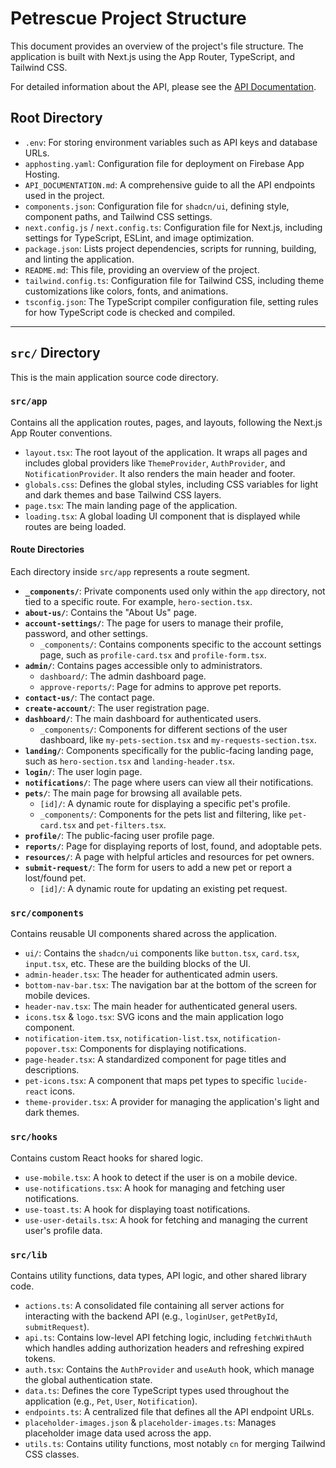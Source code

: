 # Petrescue Project Structure

This document provides an overview of the project's file structure. The application is built with Next.js using the App Router, TypeScript, and Tailwind CSS.

For detailed information about the API, please see the [API Documentation](API_DOCUMENTATION.md).

## Root Directory

-   `.env`: For storing environment variables such as API keys and database URLs.
-   `apphosting.yaml`: Configuration file for deployment on Firebase App Hosting.
-   `API_DOCUMENTATION.md`: A comprehensive guide to all the API endpoints used in the project.
-   `components.json`: Configuration file for `shadcn/ui`, defining style, component paths, and Tailwind CSS settings.
-   `next.config.js` / `next.config.ts`: Configuration file for Next.js, including settings for TypeScript, ESLint, and image optimization.
-   `package.json`: Lists project dependencies, scripts for running, building, and linting the application.
-   `README.md`: This file, providing an overview of the project.
-   `tailwind.config.ts`: Configuration file for Tailwind CSS, including theme customizations like colors, fonts, and animations.
-   `tsconfig.json`: The TypeScript compiler configuration file, setting rules for how TypeScript code is checked and compiled.

---

## `src/` Directory

This is the main application source code directory.

### `src/app`

Contains all the application routes, pages, and layouts, following the Next.js App Router conventions.

-   `layout.tsx`: The root layout of the application. It wraps all pages and includes global providers like `ThemeProvider`, `AuthProvider`, and `NotificationProvider`. It also renders the main header and footer.
-   `globals.css`: Defines the global styles, including CSS variables for light and dark themes and base Tailwind CSS layers.
-   `page.tsx`: The main landing page of the application.
-   `loading.tsx`: A global loading UI component that is displayed while routes are being loaded.

#### Route Directories

Each directory inside `src/app` represents a route segment.

-   **`_components/`**: Private components used only within the `app` directory, not tied to a specific route. For example, `hero-section.tsx`.
-   **`about-us/`**: Contains the "About Us" page.
-   **`account-settings/`**: The page for users to manage their profile, password, and other settings.
    -   `_components/`: Contains components specific to the account settings page, such as `profile-card.tsx` and `profile-form.tsx`.
-   **`admin/`**: Contains pages accessible only to administrators.
    -   `dashboard/`: The admin dashboard page.
    -   `approve-reports/`: Page for admins to approve pet reports.
-   **`contact-us/`**: The contact page.
-   **`create-account/`**: The user registration page.
-   **`dashboard/`**: The main dashboard for authenticated users.
    -   `_components/`: Components for different sections of the user dashboard, like `my-pets-section.tsx` and `my-requests-section.tsx`.
-   **`landing/`**: Components specifically for the public-facing landing page, such as `hero-section.tsx` and `landing-header.tsx`.
-   **`login/`**: The user login page.
-   **`notifications/`**: The page where users can view all their notifications.
-   **`pets/`**: The main page for browsing all available pets.
    -   `[id]/`: A dynamic route for displaying a specific pet's profile.
    -   `_components/`: Components for the pets list and filtering, like `pet-card.tsx` and `pet-filters.tsx`.
-   **`profile/`**: The public-facing user profile page.
-   **`reports/`**: Page for displaying reports of lost, found, and adoptable pets.
-   **`resources/`**: A page with helpful articles and resources for pet owners.
-   **`submit-request/`**: The form for users to add a new pet or report a lost/found pet.
    -   `[id]/`: A dynamic route for updating an existing pet request.

### `src/components`

Contains reusable UI components shared across the application.

-   `ui/`: Contains the `shadcn/ui` components like `button.tsx`, `card.tsx`, `input.tsx`, etc. These are the building blocks of the UI.
-   `admin-header.tsx`: The header for authenticated admin users.
-   `bottom-nav-bar.tsx`: The navigation bar at the bottom of the screen for mobile devices.
-   `header-nav.tsx`: The main header for authenticated general users.
-   `icons.tsx` & `logo.tsx`: SVG icons and the main application logo component.
-   `notification-item.tsx`, `notification-list.tsx`, `notification-popover.tsx`: Components for displaying notifications.
-   `page-header.tsx`: A standardized component for page titles and descriptions.
-   `pet-icons.tsx`: A component that maps pet types to specific `lucide-react` icons.
-   `theme-provider.tsx`: A provider for managing the application's light and dark themes.

### `src/hooks`

Contains custom React hooks for shared logic.

-   `use-mobile.tsx`: A hook to detect if the user is on a mobile device.
-   `use-notifications.tsx`: A hook for managing and fetching user notifications.
-   `use-toast.ts`: A hook for displaying toast notifications.
-   `use-user-details.tsx`: A hook for fetching and managing the current user's profile data.

### `src/lib`

Contains utility functions, data types, API logic, and other shared library code.

-   `actions.ts`: A consolidated file containing all server actions for interacting with the backend API (e.g., `loginUser`, `getPetById`, `submitRequest`).
-   `api.ts`: Contains low-level API fetching logic, including `fetchWithAuth` which handles adding authorization headers and refreshing expired tokens.
-   `auth.tsx`: Contains the `AuthProvider` and `useAuth` hook, which manage the global authentication state.
-   `data.ts`: Defines the core TypeScript types used throughout the application (e.g., `Pet`, `User`, `Notification`).
-   `endpoints.ts`: A centralized file that defines all the API endpoint URLs.
-   `placeholder-images.json` & `placeholder-images.ts`: Manages placeholder image data used across the app.
-   `utils.ts`: Contains utility functions, most notably `cn` for merging Tailwind CSS classes.
